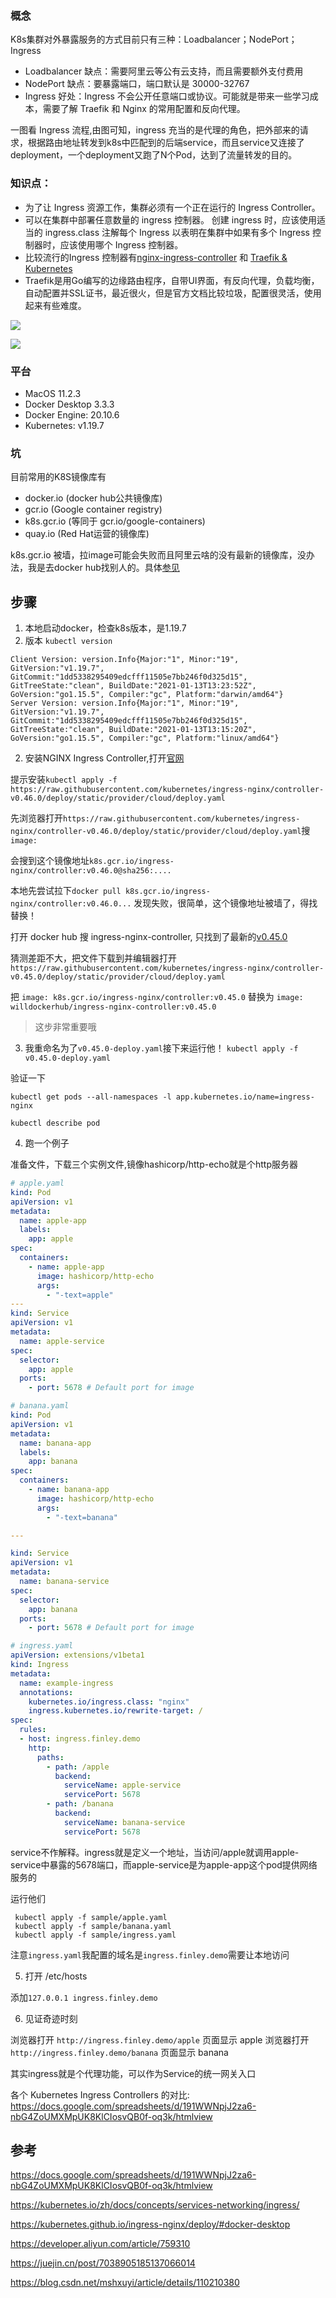 ### 概念

K8s集群对外暴露服务的方式目前只有三种：Loadbalancer；NodePort；Ingress

- Loadbalancer 缺点：需要阿里云等公有云支持，而且需要额外支付费用
- NodePort 缺点：要暴露端口，端口默认是 30000-32767
- Ingress 好处：Ingress 不会公开任意端口或协议。可能就是带来一些学习成本，需要了解 Traefik 和 Nginx 的常用配置和反向代理。

一图看 Ingress 流程,由图可知，ingress 充当的是代理的角色，把外部来的请求，根据路由地址转发到k8s中匹配到的后端service，而且service又连接了deployment，一个deployment又跑了N个Pod，达到了流量转发的目的。

### 知识点：
* 为了让 Ingress 资源工作，集群必须有一个正在运行的 Ingress Controller。
* 可以在集群中部署任意数量的 ingress 控制器。 创建 ingress 时，应该使用适当的 ingress.class 注解每个 Ingress 以表明在集群中如果有多个 Ingress 控制器时，应该使用哪个 Ingress 控制器。
* 比较流行的Ingress 控制器有[nginx-ingress-controller](https://kubernetes.github.io/ingress-nginx/ ) 和 [Traefik & Kubernetes](https://doc.traefik.io/traefik/providers/kubernetes-ingress/)
* Traefik是用Go编写的边缘路由程序，自带UI界面，有反向代理，负载均衡，自动配置并SSL证书，最近很火，但是官方文档比较垃圾，配置很灵活，使用起来有些难度。

![](https://pek3b.qingstor.com/hexo-blog/202406151012232.png)


![](https://pek3b.qingstor.com/hexo-blog/202406151012890.png)

### 平台
* MacOS 11.2.3
* Docker Desktop 3.3.3
* Docker Engine: 20.10.6
* Kubernetes: v1.19.7

### 坑

目前常用的K8S镜像库有

* docker.io (docker hub公共镜像库)
* gcr.io (Google container registry)
* k8s.gcr.io (等同于 gcr.io/google-containers)
* quay.io (Red Hat运营的镜像库)

k8s.gcr.io 被墙，拉image可能会失败而且阿里云啥的没有最新的镜像库，没办法，我是去docker hub找别人的。具体[参见](https://developer.aliyun.com/article/759310)

## 步骤

1. 本地启动docker，检查k8s版本，是1.19.7
2. 版本 `kubectl version`
```
Client Version: version.Info{Major:"1", Minor:"19", GitVersion:"v1.19.7", GitCommit:"1dd5338295409edcfff11505e7bb246f0d325d15", GitTreeState:"clean", BuildDate:"2021-01-13T13:23:52Z", GoVersion:"go1.15.5", Compiler:"gc", Platform:"darwin/amd64"}
Server Version: version.Info{Major:"1", Minor:"19", GitVersion:"v1.19.7", GitCommit:"1dd5338295409edcfff11505e7bb246f0d325d15", GitTreeState:"clean", BuildDate:"2021-01-13T13:15:20Z", GoVersion:"go1.15.5", Compiler:"gc", Platform:"linux/amd64"}
```

2. 安装NGINX Ingress Controller,打开[官网](https://kubernetes.github.io/ingress-nginx/deploy/#docker-desktop)

提示安装`kubectl apply -f https://raw.githubusercontent.com/kubernetes/ingress-nginx/controller-v0.46.0/deploy/static/provider/cloud/deploy.yaml`

先浏览器打开`https://raw.githubusercontent.com/kubernetes/ingress-nginx/controller-v0.46.0/deploy/static/provider/cloud/deploy.yaml`搜`image:`

会搜到这个镜像地址`k8s.gcr.io/ingress-nginx/controller:v0.46.0@sha256:....`

本地先尝试拉下`docker pull k8s.gcr.io/ingress-nginx/controller:v0.46.0...` 发现失败，很简单，这个镜像地址被墙了，得找替换！

打开 docker hub 搜 ingress-nginx-controller, 只找到了最新的[v0.45.0](https://hub.docker.com/r/willdockerhub/ingress-nginx-controller/tags?page=1&ordering=last_updated)

猜测差距不大，把文件下载到并编辑器打开
`https://raw.githubusercontent.com/kubernetes/ingress-nginx/controller-v0.45.0/deploy/static/provider/cloud/deploy.yaml`

把
`image: k8s.gcr.io/ingress-nginx/controller:v0.45.0` 替换为 
`image: willdockerhub/ingress-nginx-controller:v0.45.0`

> 这步非常重要哦

3. 我重命名为了`v0.45.0-deploy.yaml`接下来运行他！
`kubectl apply -f v0.45.0-deploy.yaml`

验证一下

`kubectl get pods --all-namespaces -l app.kubernetes.io/name=ingress-nginx`

`kubectl describe pod`

4. 跑一个例子

准备文件，下载三个实例文件,镜像hashicorp/http-echo就是个http服务器


```yaml
# apple.yaml 
kind: Pod
apiVersion: v1
metadata:
  name: apple-app
  labels:
    app: apple
spec:
  containers:
    - name: apple-app
      image: hashicorp/http-echo
      args:
        - "-text=apple"
---
kind: Service
apiVersion: v1
metadata:
  name: apple-service
spec:
  selector:
    app: apple
  ports:
    - port: 5678 # Default port for image
```


```yaml
# banana.yaml
kind: Pod
apiVersion: v1
metadata:
  name: banana-app
  labels:
    app: banana
spec:
  containers:
    - name: banana-app
      image: hashicorp/http-echo
      args:
        - "-text=banana"

---

kind: Service
apiVersion: v1
metadata:
  name: banana-service
spec:
  selector:
    app: banana
  ports:
    - port: 5678 # Default port for image
```


```yaml
# ingress.yaml
apiVersion: extensions/v1beta1
kind: Ingress
metadata:
  name: example-ingress
  annotations:
    kubernetes.io/ingress.class: "nginx"
    ingress.kubernetes.io/rewrite-target: /
spec:
  rules:
  - host: ingress.finley.demo
    http:
      paths:
        - path: /apple
          backend:
            serviceName: apple-service
            servicePort: 5678
        - path: /banana
          backend:
            serviceName: banana-service
            servicePort: 5678

```

service不作解释。ingress就是定义一个地址，当访问/apple就调用apple-service中暴露的5678端口，而apple-service是为apple-app这个pod提供网络服务的

运行他们
```
 kubectl apply -f sample/apple.yaml 
 kubectl apply -f sample/banana.yaml 
 kubectl apply -f sample/ingress.yaml 
```

注意`ingress.yaml`我配置的域名是`ingress.finley.demo`需要让本地访问

5. 打开 /etc/hosts

添加`127.0.0.1 ingress.finley.demo`

6. 见证奇迹时刻

浏览器打开 `http://ingress.finley.demo/apple` 页面显示 apple
浏览器打开 `http://ingress.finley.demo/banana` 页面显示 banana

其实ingress就是个代理功能，可以作为Service的统一网关入口


各个 Kubernetes Ingress Controllers
的对比: https://docs.google.com/spreadsheets/d/191WWNpjJ2za6-nbG4ZoUMXMpUK8KlCIosvQB0f-oq3k/htmlview

## 参考

https://docs.google.com/spreadsheets/d/191WWNpjJ2za6-nbG4ZoUMXMpUK8KlCIosvQB0f-oq3k/htmlview

https://kubernetes.io/zh/docs/concepts/services-networking/ingress/

https://kubernetes.github.io/ingress-nginx/deploy/#docker-desktop

https://developer.aliyun.com/article/759310

https://juejin.cn/post/7038905185137066014

https://blog.csdn.net/mshxuyi/article/details/110210380
